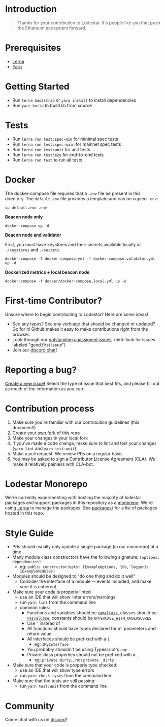 # Introduction

> Thanks for your contribution to Lodestar. It's people like you that push the Ethereum ecosystem forward.

# Prerequisites

- [Lerna](https://github.com/lerna/lerna)
- [Yarn](https://yarnpkg.com/)

# Getting Started

- Run `lerna bootstrap` or `yarn install` to install dependencies
- Run `yarn build` to build lib from source

# Tests

- Run `lerna run test:spec-min` for minimal spec tests
- Run `lerna run test:spec-main` for mainnet spec tests
- Run `lerna run test:unit` for unit tests
- Run `lerna run test:e2e` for end-to-end tests
- Run `lerna run test` to run all tests

# Docker

The docker-compose file requires that a `.env` file be present in this directory. The `default.env` file provides a template and can be copied `.env`:

```
cp default.env .env
```

**Beacon node only**

```
docker-compose up -d
```

**Beacon node and validator**

First, you must have keystores and their secrets available locally at `./keystores` and `./secrets`

```
docker-compose -f docker-compose.yml -f docker-compose.validator.yml up -d
```

**Dockerized metrics + local beacon node**

```
docker-compose -f docker/docker-compose.local.yml up -d
```

# First-time Contributor?

Unsure where to begin contributing to Lodestar? Here are some ideas!

- See any typos? See any verbiage that should be changed or updated? Go for it! Github makes it easy to make contributions right from the browser.
- Look through our [outstanding unassigned issues](https://github.com/ChainSafe/lodestar/issues?q=is%3Aopen+is%3Aissue+no%3Aassignee). (hint: look for issues labeled "good first issue")
- Join our [discord chat](https://discord.gg/aMxzVcr)!

# Reporting a bug?

[Create a new issue!](https://github.com/ChainSafe/lodestar/issues/new/choose) Select the type of issue that best fits, and please fill out as much of the information as you can.

# Contribution process

1. Make sure you're familiar with our contribution guidelines (this document!)
2. Create your [own fork](https://github.com/ChainSafe/lodestar/fork) of this repo
3. Make your changes in your local fork
4. If you've made a code change, make sure to lint and test your changes (`yarn lint` and `yarn test:unit`)
5. Make a pull request! We review PRs on a regular basis.
6. You may be asked to sign a Contributor License Agreement (CLA). We make it relatively painless with CLA-bot.

# Lodestar Monorepo

We're currently experimenting with hosting the majority of lodestar packages and support packages in this repository as a [monorepo](https://en.wikipedia.org/wiki/Monorepo). We're using [Lerna](https://lerna.js.org/) to manage the packages.
See [packages/](https://github.com/ChainSafe/lodestar/tree/master/packages) for a list of packages hosted in this repo.

# Style Guide

- PRs should usually only update a single package (in our monorepo) at a time
- Many module class constructors have the following signature: `(options, dependencies)`
  - eg: `public constructor(opts: IExampleOptions, {db, logger}: IExampleModules)`
- Modules should be designed to "do one thing and do it well"
  - Consider the interface of a module -- events included, and make sure it is coherent
- Make sure your code is properly linted
  - use an IDE that will show linter errors/warnings
  - run `yarn lint` from the command line
  - common rules:
    - Functions and variables should be [`camelCase`](https://en.wikipedia.org/wiki/Camel_case), classes should be [`PascalCase`](http://wiki.c2.com/?PascalCase), constants should be `UPPERCASE_WITH_UNDERSCORES`.
    - Use `"` instead of `'`
    - All functions should have types declared for all parameters and return value
    - All interfaces should be prefixed with a `I`
      - eg: `IMyInterface`
    - You probably shouldn't be using Typescript's `any`
    - Private class properties should not be prefixed with a `_`
      - eg: `private dirty;`, not `private _dirty;`
- Make sure that your code is properly type checked:
  - use an IDE that will show type errors
  - run `yarn check-types` from the command line
- Make sure that the tests are still passing:
  - run `yarn test:unit` from the command line

# Community

Come chat with us on [discord](https://discord.gg/aMxzVcr)!
